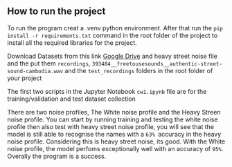 ## How to run the project

To run the program creat a .venv python environment. After that run the `pip install -r requirements.txt` command in the root folder of the project to install all the required libraries for the project. 

Download Datasets from this link [Google Drive](https://drive.google.com/drive/folders/1PcVrLhA2VeKSt_f4iKDWA5arnn9Ap4nF?usp=sharing) and  heavy street noise file and the  put them `recordings`, `393484__freetousesounds__authentic-street-sound-cambodia.wav` and the `test_recordings` folders in the root folder of your project

The first two scripts in the Jupyter Notebook `cw1.ipynb` file are for the training/validation and test dataset collection

There are two noise profiles, The White noise profile and the Heavy Streen noise profile. You can start by running training and testing the white noise profile then also test with heavy street noise profile, you will see that the model is still able to recognise the names with a `63% `accuracy in the heavy noise profile. Considering this is heavy street noise, its good. With the White noise profile, the model perfoms exceptionally well with an accuracy of `95%`. Overally the program is a success.